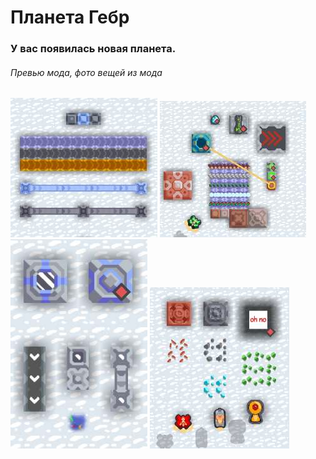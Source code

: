 # Планета Гебр
### У вас появилась новая планета.

###### Превью мода, фото вещей из мода

![alt text](/.github/preview/preview1.png)
![alt text](/.github/preview/preview2.png)
![alt text](/.github/preview/preview3.png)
![alt text](/.github/preview/preview4.png)

